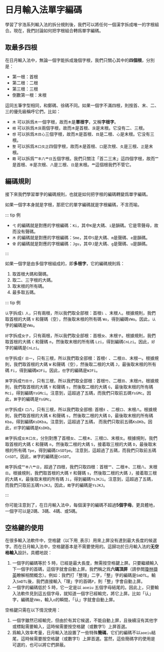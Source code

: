 <script setup>
import Chaifen from '@/chaifen/Chaifen.vue'
</script>

# 日月輸入法單字編碼

學習了宇浩系列輸入法的拆分規則後，我們可以將任何一個漢字拆成唯一的字根組合。現在，我們討論如何把字根組合轉爲單字編碼。

## 取最多四根

在日月輸入法中，無論一個字能拆成幾個字根，我們只關心其中的**四個根**，分別是：

- 第一根：首根
- 第二根：二根
- 第三根：三根
- 倒數第一根：末根

這同五筆字型相同，和鄭碼、徐碼不同。如果一個字不滿四根，則按首、末、二、三的優先級稱呼它們，比如：

- `木` 可以拆爲`木`一個字根，故而`木`是**單根字**，又稱**字根字**。
- `根` 可以拆爲`木艮`兩個字根，故而`木`是首根、`艮`是末根。它没有二、三根。
- `想` 可以拆爲`木目心`三個字根，故而`木`是首根、`目`是二根、`心`是末根。它没有三根。
- `整` 可以拆爲`木口夂正`四個字根，故而`木`是首根、`口`是次根、`夂`是三根、`正`是末根。
- `籍` 可以拆爲`𥫗丰八龷日`五個字根。我們只關注「首二三末」這四個字根，故而`𥫗`是首根、`丰`是次根、`八`是三根、`日`是末根。`龷`這個根我們不管它。

## 編碼規則

接下來我們學習單字的編碼規則，也就是如何把字根的編碼轉變爲單字編碼。

如果一個字本身就是字根，那麽它的單字編碼就是字根編碼，不言而喻。

::: tip 例

- `弋` 的編碼就是對應的字根編碼：`Ki`，其中`K`是大碼、`i`是韻碼。它是零聲母，故而没有聲碼。
- `木` 的編碼就是對應的字根編碼：`Sme`，其中`S`是大碼、`m`是聲碼、`e`是韻碼。
- `骨` 的編碼就是對應的字根編碼：`Jgu`，其中`J`是大碼、`g`是聲碼、`u`是韻碼。

:::

如果一個字是由多個字根組成的，即**多根字**，它的編碼規則爲：

1. 取首根大碼和聲碼。
1. 取二、三字根的大碼。
1. 取末根的所有碼。
1. 最多取五碼。

::: tip 例

`认`字拆成`讠人`，只有兩根，所以我們取全部根：首根`讠`、末根`人`。根據規則，我們取首根的大碼 `V` 和聲碼（空），然後取末根的所有碼 `Wo`，得到編碼`VWo`。因此，`认`字的編碼是`VWo`。
<Chaifen char='认' :parts='[2,2]' />

`好`字拆成`女子`，只有兩根，所以我們取全部根：首根`女`、末根`子`。根據規則，我們取首根的大碼 `C` 和聲碼 `n`，然後取末根的所有碼 `Lzi`，得到編碼`CnLzi`。因此，`好`字的編碼是`CnLzi`。
<Chaifen char='好' :parts='[3,3]' />

`但`字拆成`亻日一`，只有三根，所以我們取全部根：首根`亻`、二根`日`、末根`一`。根據規則，我們取首根的大碼 `W` 和聲碼（空），然後取二根的大碼 `J`，最後取末根的所有碼 `Fi`，得到編碼`WJFi`。因此，`但`字的編碼是`WJFi`。
<Chaifen char='但' :parts='[2,4,1]' />

`算`字拆成`竹目卄`，只有三根，所以我們取全部根：首根`竹`、二根`目`、末根`廾`。根據規則，我們取首根的大碼 `Y` 和聲碼 `s`，然後取二根的大碼 `G`，最後取末根的所有碼 `Mci`，得到編碼`YsGMci`。注意到，這超過了五碼，而我們只取前五碼`YsGMc`。因此，`算`字的編碼是`YsGMc`。
<Chaifen char='算' :parts='[6,5,3]' />

`织`字拆成`纟口八`，只有三根，所以我們取全部根: 首根`纟`、二根`口`、末根`八`。根據規則，我們取首根的大碼 `K` 和聲碼 `s`，然後取二根的大碼 `D`，最後取末根的所有碼 `Kba`，得到編碼`KsDKba`。注意到，這超過了五碼， 而我們只取前五碼`KsDKb`。因此，`织`字的編碼是`KsDKb`。
<Chaifen char='织' :parts='[3,3,2]' />

`嫩`字拆成`女木口夂`，分別對應了首根`女`、二根`木`、三根`口`、末根`夂`。根據規則，我們取首根的大碼 `C` 和聲碼 `n`，然後取二根的大碼 `S`，接着取三根的大碼 `D`，最後取末根的所有碼 `Tpe`，得到編碼`CnSDTpe`。注意到，這超過了五碼，而我們只取前五碼`CnSDT`。因此，`嫩`字的編碼是`CnSDT`。
<Chaifen char='嫩' :parts='[3,1,3,3,4]' :colors='[1,2,3,2,4]' />

`籍`字拆成`𥫗丰八龷日`，超過了四根，我們只取四根：首根`𥫗`、二根`丰`、三根`八`、末根`日`。根據規則，我們取首根的大碼 `Y` 和聲碼 `s`，然後取二根的大碼 `J`，接着取三根的大碼 `K`，最後取末根的所有碼 `Ji`，得到編碼`YsJKJi`。注意到，這超過了五碼，而我們只取前五碼`YsJKJ`。因此，`籍`字的編碼是`YsJKJ`。
<Chaifen char='籍' :parts='[6,4,2,4,4]' :colors='[1,2,3,4,5]' />

:::

你可能注意到了，在日月輸入法中，每個漢字的編碼不超過**5個字母**。更具體地，一個字可以是2碼、3碼、4碼、或5碼。

## 空格鍵的使用

在很多輸入法軟件中，空格鍵（以下用`_`表示）用來上屏没有達到最大長度的候選字。而在日月輸入法中，空格鍵基本是不需要使用的。這歸功於日月輸入法的**无空格輸入**設計。具體地説：

1. 一個字的編碼等於 5 時，已經是最大長度，無需按空格鍵上屏。只要繼續輸入下一個字的首碼，這個字就會自動上屏。我們稱之爲**六碼頂屏**（請參閲[瓊林擷英](../docs/concepts)瞭解相關概念）。例如：我們打「整理」二字，「整」字的編碼是`SmDTL`。輸入`SmDTL`後，我們直接輸入「理」字的首碼`P`，則「整」字會自動上屏。
1. 一個字的編碼低於 5 時，它一定是以 `aoeiu` 五個字母結尾的。因此上，只要輸入法軟件見到這五個字母，就知道一個字已經輸完，將它上屏。比如「认」字，編碼是`VWo`，輸入`o`的瞬間，「认」字就會自動上屏。

空格鍵只需在以下情況使用：

1. 一個字雖然已經輸完，但由於有其它候選，不能自動上屏，且後續沒有其他字或標點需要輸入，這時候需要按空格鍵（或數字1）上屏首選。
1. 爲輸入效率考量，日月輸入法設置了一些特殊**簡碼**，它们的編碼不以`aoeiu`結尾，這時候需要按空格鍵（或數字1）上屏首選。當然，這些簡碼字的使用是可選的，也可以將它們屏蔽。
